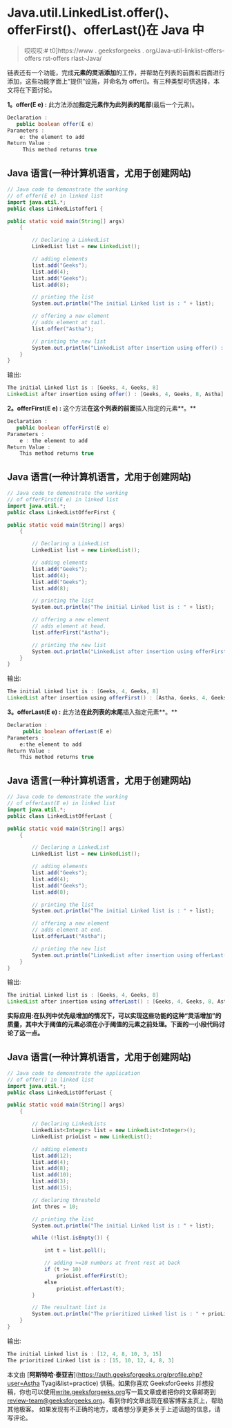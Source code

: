 # Java.util.LinkedList.offer()、offerFirst()、offerLast()在 Java 中

> 哎哎哎:# t0]https://www . geeksforgeeks . org/Java-util-linklist-offers-offers rst-offers rlast-Java/

链表还有一个功能，完成**元素的灵活添加**的工作，并帮助在列表的前面和后面进行添加，这些功能字面上“提供”设施，并命名为 offer()。有三种类型可供选择，本文将在下面讨论。

**1。offer(E e) :** 此方法添加**指定元素作为此列表的尾部**(最后一个元素)。

```java
Declaration : 
   public boolean offer(E e)
Parameters : 
    e: the element to add
Return Value : 
     This method returns true 
```

## Java 语言(一种计算机语言，尤用于创建网站)

```java
// Java code to demonstrate the working
// of offer(E e) in linked list
import java.util.*;
public class LinkedListoffer1 {

public static void main(String[] args)
    {

        // Declaring a LinkedList
        LinkedList list = new LinkedList();

        // adding elements
        list.add("Geeks");
        list.add(4);
        list.add("Geeks");
        list.add(8);

        // printing the list
        System.out.println("The initial Linked list is : " + list);

        // offering a new element
        // adds element at tail.
        list.offer("Astha");

        // printing the new list
        System.out.println("LinkedList after insertion using offer() : " + list);
    }
}
```

输出:

```java
The initial Linked list is : [Geeks, 4, Geeks, 8]
LinkedList after insertion using offer() : [Geeks, 4, Geeks, 8, Astha]
```

**2。offerFirst(E e) :** 这个方法**在这个列表的前面**插入指定的元素**。**

```java
Declaration : 
   public boolean offerFirst(E e)
Parameters : 
    e : the element to add
Return Value :  
    This method returns true
```

## Java 语言(一种计算机语言，尤用于创建网站)

```java
// Java code to demonstrate the working
// of offerFirst(E e) in linked list
import java.util.*;
public class LinkedListOfferFirst {

public static void main(String[] args)
    {

        // Declaring a LinkedList
        LinkedList list = new LinkedList();

        // adding elements
        list.add("Geeks");
        list.add(4);
        list.add("Geeks");
        list.add(8);

        // printing the list
        System.out.println("The initial Linked list is : " + list);

        // offering a new element
        // adds element at head.
        list.offerFirst("Astha");

        // printing the new list
        System.out.println("LinkedList after insertion using offerFirst() : " + list);
    }
}
```

输出:

```java
The initial Linked list is : [Geeks, 4, Geeks, 8]
LinkedList after insertion using offerFirst() : [Astha, Geeks, 4, Geeks, 8]
```

**3。offerLast(E e) :** 此方法**在此列表的末尾**插入指定元素**。**

```java
Declaration : 
     public boolean offerLast(E e)
Parameters : 
    e:the element to add
Return Value : 
    This method returns true
```

## Java 语言(一种计算机语言，尤用于创建网站)

```java
// Java code to demonstrate the working
// of offerLast(E e) in linked list
import java.util.*;
public class LinkedListOfferLast {

public static void main(String[] args)
    {

        // Declaring a LinkedList
        LinkedList list = new LinkedList();

        // adding elements
        list.add("Geeks");
        list.add(4);
        list.add("Geeks");
        list.add(8);

        // printing the list
        System.out.println("The initial Linked list is : " + list);

        // offering a new element
        // adds element at end.
        list.offerLast("Astha");

        // printing the new list
        System.out.println("LinkedList after insertion using offerLast() : " + list);
    }
}
```

输出:

```java
The initial Linked list is : [Geeks, 4, Geeks, 8]
LinkedList after insertion using offerLast() : [Geeks, 4, Geeks, 8, Astha]
```

**实际应用:**在队列中**优先级增加的情况下，可以实现这些功能的这种“灵活增加”的质量，其中大于阈值的元素必须在小于阈值的元素之前处理。下面的一小段代码讨论了这一点。**

## Java 语言(一种计算机语言，尤用于创建网站)

```java
// Java code to demonstrate the application
// of offer() in linked list
import java.util.*;
public class LinkedListOfferLast {

public static void main(String[] args)
    {

        // Declaring LinkedLists
        LinkedList<Integer> list = new LinkedList<Integer>();
        LinkedList prioList = new LinkedList();

        // adding elements
        list.add(12);
        list.add(4);
        list.add(8);
        list.add(10);
        list.add(3);
        list.add(15);

        // declaring threshold
        int thres = 10;

        // printing the list
        System.out.println("The initial Linked list is : " + list);

        while (!list.isEmpty()) {

            int t = list.poll();

            // adding >=10 numbers at front rest at back
            if (t >= 10)
                prioList.offerFirst(t);
            else
                prioList.offerLast(t);
        }

        // The resultant list is
        System.out.println("The prioritized Linked list is : " + prioList);
    }
}
```

输出:

```java
The initial Linked list is : [12, 4, 8, 10, 3, 15]
The prioritized Linked list is : [15, 10, 12, 4, 8, 3]
```

本文由 [**阿斯特哈·泰亚吉**](https://auth.geeksforgeeks.org/profile.php?user=Astha Tyagi&list=practice) 供稿。如果你喜欢 GeeksforGeeks 并想投稿，你也可以使用[write.geeksforgeeks.org](https://write.geeksforgeeks.org)写一篇文章或者把你的文章邮寄到 review-team@geeksforgeeks.org。看到你的文章出现在极客博客主页上，帮助其他极客。
如果发现有不正确的地方，或者想分享更多关于上述话题的信息，请写评论。